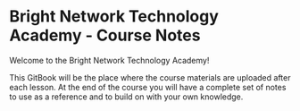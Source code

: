 # Bright Network Technology Academy - Course Notes

Welcome to the Bright Network Technology Academy!

This GitBook will be the place where the course materials are uploaded after each lesson. At the end of the course you will have a complete set of notes to use as a reference and to build on with your own knowledge.